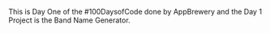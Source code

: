 This is Day One of the #100DaysofCode done by AppBrewery and the Day 1 Project is the Band Name Generator.